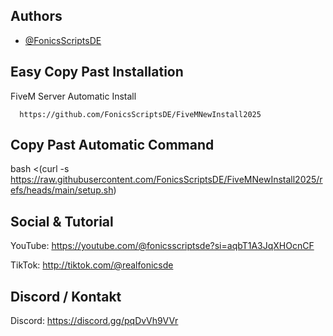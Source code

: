 
## Authors

- [@FonicsScriptsDE](https://www.github.com/FonicsScriptsDE)


## Easy Copy Past Installation

FiveM Server Automatic Install

```Command:
  https://github.com/FonicsScriptsDE/FiveMNewInstall2025
```


## Copy Past Automatic Command
bash <(curl -s https://raw.githubusercontent.com/FonicsScriptsDE/FiveMNewInstall2025/refs/heads/main/setup.sh)


## Social & Tutorial
YouTube: https://youtube.com/@fonicsscriptsde?si=aqbT1A3JqXHOcnCF

TikTok: http://tiktok.com/@realfonicsde

## Discord / Kontakt
Discord: https://discord.gg/pqDvVh9VVr

